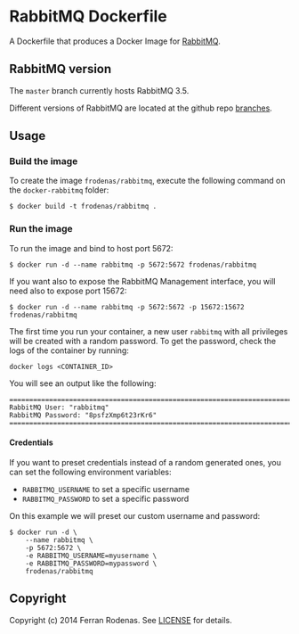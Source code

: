 # RabbitMQ Dockerfile

A Dockerfile that produces a Docker Image for [RabbitMQ](https://www.rabbitmq.com/).

## RabbitMQ version

The `master` branch currently hosts RabbitMQ 3.5.

Different versions of RabbitMQ are located at the github repo [branches](https://github.com/frodenas/docker-rabbitmq/branches).

## Usage

### Build the image

To create the image `frodenas/rabbitmq`, execute the following command on the `docker-rabbitmq` folder:

```
$ docker build -t frodenas/rabbitmq .
```

### Run the image

To run the image and bind to host port 5672:

```
$ docker run -d --name rabbitmq -p 5672:5672 frodenas/rabbitmq
```

If you want also to expose the RabbitMQ Management interface, you will need also to expose port 15672:

```
$ docker run -d --name rabbitmq -p 5672:5672 -p 15672:15672 frodenas/rabbitmq
```

The first time you run your container, a new user `rabbitmq` with all privileges will be created with a random password.
To get the password, check the logs of the container by running:

```
docker logs <CONTAINER_ID>
```

You will see an output like the following:

```
========================================================================
RabbitMQ User: "rabbitmq"
RabbitMQ Password: "8psfzXmp6t23rKr6"
========================================================================
```

#### Credentials

If you want to preset credentials instead of a random generated ones, you can set the following environment variables:

* `RABBITMQ_USERNAME` to set a specific username
* `RABBITMQ_PASSWORD` to set a specific password

On this example we will preset our custom username and password:

```
$ docker run -d \
    --name rabbitmq \
    -p 5672:5672 \
    -e RABBITMQ_USERNAME=myusername \
    -e RABBITMQ_PASSWORD=mypassword \
    frodenas/rabbitmq
```

## Copyright

Copyright (c) 2014 Ferran Rodenas. See [LICENSE](https://github.com/frodenas/docker-rabbitmq/blob/master/LICENSE) for details.

